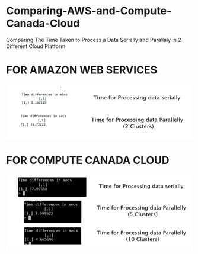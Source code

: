 # Comparing-AWS-and-Compute-Canada-Cloud
Comparing The Time Taken to Process a Data Serially and Parallaly in 2 Different Cloud Platform
# <h1> FOR AMAZON WEB SERVICES  
![](images/AWS.PNG)

# <h1> FOR COMPUTE CANADA CLOUD
![](images/CCC.PNG)
